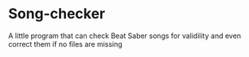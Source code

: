 # Song-checker
A little program that can check Beat Saber songs for validility and even correct them if no files are missing
